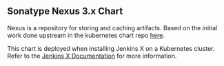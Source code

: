 ## Sonatype Nexus 3.x Chart

Nexus is a repository for storing and caching artifacts.  Based on the initial work done upstream in the kubernetes chart repo [here](https://github.com/kubernetes/charts/tree/1516468/stable/sonatype-nexus).

This chart is deployed when installing Jenkins X on a Kubernetes cluster.  Refer to the [Jenkins X Documentation](https://jenkins-x.io/docs/) for more information.
